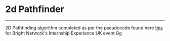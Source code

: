 # 2d Pathfinder

---
2D Pathfinding algorithm completed as per the pseudocode found here [this](https://en.wikipedia.org/wiki/A*_search_algorithm#Pseudocode) for Bright Network's Internship Experience UK event.Gg